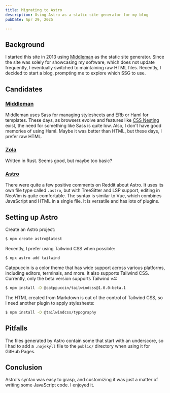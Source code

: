 ```yaml
---
title: Migrating to Astro
description: Using Astro as a static site generator for my blog
pubDate: Apr 29, 2025

---
```


## Background

I started this site in 2013 using [Middleman](https://github.com/middleman/middleman) as the static site generator. Since the site was solely for showcasing my software, which does not update frequently, I eventually switched to maintaining raw HTML files. Recently, I decided to start a blog, prompting me to explore which SSG to use.

## Candidates

### [Middleman](https://github.com/middleman/middleman)

Middleman uses Sass for managing stylesheets and ERb or Haml for templates. These days, as browsers evolve and features like [CSS Nesting](https://caniuse.com/css-nesting) exist, the need for something like Sass is quite low. Also, I don't have good memories of using Haml. Maybe it was better than HTML, but these days, I prefer raw HTML.

### [Zola](https://github.com/getzola/zola?tab=readme-ov-file)

Written in Rust. Seems good, but maybe too basic?

### [Astro](https://github.com/withastro/astro)

There were quite a few positive comments on Reddit about Astro. It uses its own file type called `.astro`, but with TreeSitter and LSP support, editing in NeoVim is quite comfortable. The syntax is similar to Vue, which combines JavaScript and HTML in a single file. It is versatile and has lots of plugins.

## Setting up Astro

Create an Astro project:

```bash
$ npm create astro@latest
```

Recently, I prefer using Tailwind CSS when possible:

```bash
$ npx astro add tailwind
```

Catppuccin is a color theme that has wide support across various platforms, including editors, terminals, and more. It also supports Tailwind CSS. Currently, only the beta version supports Tailwind v4:

```bash
$ npm install -D @catppuccin/tailwindcss@1.0.0-beta.1
```

The HTML created from Markdown is out of the control of Tailwind CSS, so I need another plugin to apply stylesheets:

```bash
$ npm install -D @tailwindcss/typography
```

## Pitfalls

The files generated by Astro contain some that start with an underscore, so I had to add a `.nojekyll` file to the `public/` directory when using it for GitHub Pages.

## Conclusion

Astro's syntax was easy to grasp, and customizing it was just a matter of writing some JavaScript code. I enjoyed it.
